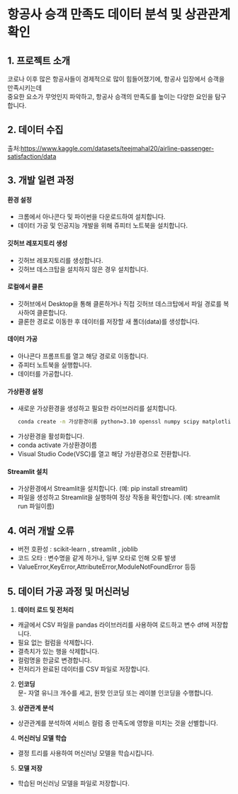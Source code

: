 # 항공사 승객 만족도 데이터 분석 및 상관관계 확인

## 1. 프로젝트 소개
코로나 이후 많은 항공사들이 경제적으로 많이 힘들어졌기에, 항공사 입장에서 승객을 만족시키는데  
중요한 요소가 무엇인지 파악하고, 항공사 승객의 만족도를 높이는 다양한 요인을 탐구합니다. 

## 2. 데이터 수집
출처:https://www.kaggle.com/datasets/teejmahal20/airline-passenger-satisfaction/data

## 3. 개발 일련 과정

#### 환경 설정
- 크롬에서 아나콘다 및 파이썬을 다운로드하여 설치합니다.
- 데이터 가공 및 인공지능 개발을 위해 쥬피터 노트북을 설치합니다.

#### 깃허브 레포지토리 생성

- 깃허브 레포지토리를 생성합니다.
- 깃허브 데스크탑을 설치하지 않은 경우 설치합니다.

#### 로컬에서 클론

- 깃허브에서 Desktop을 통해 클론하거나 직접 깃허브 데스크탑에서 파일 경로를 복사하여 클론합니다.
- 클론한 경로로 이동한 후 데이터를 저장할 새 폴더(data)를 생성합니다.

#### 데이터 가공

- 아나콘다 프롬프트를 열고 해당 경로로 이동합니다.
- 쥬피터 노트북을 실행합니다.
- 데이터를 가공합니다.

#### 가상환경 설정

- 새로운 가상환경을 생성하고 필요한 라이브러리를 설치합니다.
  ```bash
  conda create -n 가상환경이름 python=3.10 openssl numpy scipy matplotlib ipython scikit-learn pandas pillow jupyter seaborn

 - 가상환경을 활성화합니다.
 - conda activate 가상환경이름
- Visual Studio Code(VSC)를 열고 해당 가상환경으로 전환합니다.

#### Streamlit 설치
- 가상환경에서 Streamlit을 설치합니다. (예: pip install streamlit)
- 파일을 생성하고 Streamlit을 실행하여 정상 작동을 확인합니다. (예: streamlit run 파일이름)


## 4. 여러 개발 오류
- 버전 호환성 : scikit-learn , streamlit , joblib
- 코드 오타 : 변수명을 같게 하거나, 일부 오타로 인해 오류 발생
- ValueError,KeyError,AttributeError,ModuleNotFoundError 등등

## 5. 데이터 가공 과정 및 머신러닝

1) **데이터 로드 및 전처리**  
- 캐글에서 CSV 파일을 pandas 라이브러리를 사용하여 로드하고 변수 df에 저장합니다.  
- 필요 없는 컬럼을 삭제합니다.  
- 결측치가 있는 행을 삭제합니다.  
- 컬럼명을 한글로 변경합니다.  
- 전처리가 완료된 데이터를 CSV 파일로 저장합니다.  

2) **인코딩**  
문- 자열 유니크 개수를 세고, 원핫 인코딩 또는 레이블 인코딩을 수행합니다.

3) **상관관계 분석**
- 상관관계를 분석하여 서비스 컬럼 중 만족도에 영향을 미치는 것을 선별합니다.

4) **머신러닝 모델 학습**
- 결정 트리를 사용하여 머신러닝 모델을 학습시킵니다.

5) **모델 저장**
- 학습된 머신러닝 모델을 파일로 저장합니다.
